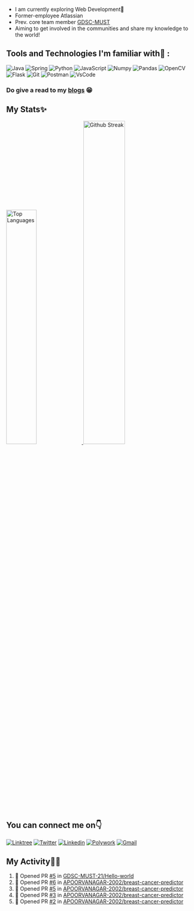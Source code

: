 

- I am currently exploring Web Development🤖
- Former-employee Atlassian
- Prev. core team member [GDSC-MUST](https://github.com/GDSC-MUST-21)
- Aiming to get involved in the communities and share  my knowledge to the world!


## Tools and Technologies I'm familiar with🙌 :

![Java](https://img.shields.io/badge/java-%23ED8B00.svg?style=for-the-badge&logo=java&logoColor=white)
![Spring](https://img.shields.io/badge/spring-%236DB33F.svg?style=for-the-badge&logo=spring&logoColor=white)
![Python](https://img.shields.io/badge/Python-FFD43B?style=for-the-badge&logo=python&logoColor=darkgreen.png)
![JavaScript](https://img.shields.io/badge/javascript-%23323330.svg?style=for-the-badge&logo=javascript&logoColor=%23F7DF1E)
![Numpy](https://img.shields.io/badge/Numpy-777BB4?style=for-the-badge&logo=numpy&logoColor=white)
![Pandas](https://img.shields.io/badge/Pandas-2C2D72?style=for-the-badge&logo=pandas&logoColor=white)
![OpenCV](https://img.shields.io/badge/OpenCV-27338e?style=for-the-badge&logo=OpenCV&logoColor=white)
![Flask](https://img.shields.io/badge/Flask-000000?style=for-the-badge&logo=flask&logoColor=white)
![Git](https://img.shields.io/badge/Git-F05032?style=for-the-badge&logo=git&logoColor=white)
![Postman](https://img.shields.io/badge/Postman-FF6C37?style=for-the-badge&logo=postman&logoColor=white)
![VsCode](https://img.shields.io/badge/Visual_Studio_Code-0078D4?style=for-the-badge&logo=visual%20studio%20code&logoColor=white)

### Do give a read to my [blogs](https://medium.com/@ananyanagar32) 😁

## My Stats✨

<a href="https://github.com/anuraghazra/github-readme-stats">
  <img width="40%" src="https://github-readme-stats.vercel.app/api/top-langs/?username=AnanyaNagar&layout=compact&theme=dark" alt="Top Languages">
</a>
<a href="https://git.io/streak-stats">
  <img width="47%" src="https://github-readme-streak-stats.herokuapp.com/?user=AnanyaNagar&theme=dark" alt="Github Streak">
</a>

  
  
## You can connect me on👇
[![Linktree](https://img.shields.io/badge/linktree-1de9b6?style=for-the-badge&logo=linktree&logoColor=white)](https://linktr.ee/AnanyaNagar)
[![Twitter](https://img.shields.io/badge/Twitter-1DA1F2?style=for-the-badge&logo=twitter&logoColor=white)](https://twitter.com/Nagar_Ananya)
[![Linkedin](https://img.shields.io/badge/LinkedIn-0077B5?style=for-the-badge&logo=linkedin&logoColor=white)](https://www.linkedin.com/in/ananya-nagar-986070190)
[![Polywork](https://img.shields.io/badge/polywork-543DE0?style=for-the-badge&logo=polywork&logoColor=white)](https://www.polywork.com/nagar_ananya)
[![Gmail](https://img.shields.io/badge/Gmail-D14836?style=for-the-badge&logo=gmail&logoColor=white)](mailto:ananyanagar32@gmail.com)


## My Activity👩‍💻
<!--START_SECTION:activity-->
1. 💪 Opened PR [#5](https://github.com/GDSC-MUST-21/Hello-world/pull/5) in [GDSC-MUST-21/Hello-world](https://github.com/GDSC-MUST-21/Hello-world)
2. 💪 Opened PR [#6](https://github.com/APOORVANAGAR-2002/breast-cancer-predictor/pull/6) in [APOORVANAGAR-2002/breast-cancer-predictor](https://github.com/APOORVANAGAR-2002/breast-cancer-predictor)
3. 💪 Opened PR [#5](https://github.com/APOORVANAGAR-2002/breast-cancer-predictor/pull/5) in [APOORVANAGAR-2002/breast-cancer-predictor](https://github.com/APOORVANAGAR-2002/breast-cancer-predictor)
4. 💪 Opened PR [#3](https://github.com/APOORVANAGAR-2002/breast-cancer-predictor/pull/3) in [APOORVANAGAR-2002/breast-cancer-predictor](https://github.com/APOORVANAGAR-2002/breast-cancer-predictor)
5. 💪 Opened PR [#2](https://github.com/APOORVANAGAR-2002/breast-cancer-predictor/pull/2) in [APOORVANAGAR-2002/breast-cancer-predictor](https://github.com/APOORVANAGAR-2002/breast-cancer-predictor)
<!--END_SECTION:activity-->


